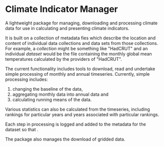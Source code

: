 Climate Indicator Manager
=========================

A lightweight package for managing, downloading and processing climate data for use in calculating and presenting 
climate indicators.

It is built on a collection of metadata fies which describe the location and content of individual data collections 
and data sets from those collections. For example, a *collection* might be something like "HadCRUT" and an individual 
*dataset* would be the file containing the monthly global mean temperatures calculated by the providers of "HadCRUT".

The current functionality includes tools to download, read and undertake simple processing of monthly and annual timeseries. 
Currently, simple processing includes: 

1. changing the baseline of the data, 
2. aggregating monthly data into annual data and 
3. calculating running means of the data. 

Various statistics can also be calculated from the timeseries, including rankings for particular years and years associated 
with particular rankings. 

Each step in processing is logged and added to the metadata for the dataset so that .

The package also manages the download of gridded data.

